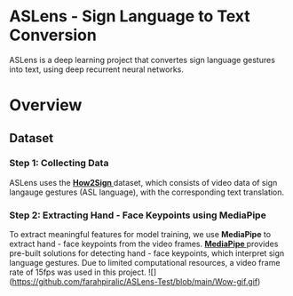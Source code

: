 # ASLens - Sign Language to Text Conversion
ASLens is a deep learning project that convertes sign language gestures into text, using deep recurrent neural networks. 

# Overview
## Dataset

### Step 1: Collecting Data
ASLens uses the **[How2Sign ](https://how2sign.github.io/)** dataset, which consists of video data of sign langauge gestures (ASL language), with the corresponding text translation.
### Step 2: Extracting Hand - Face Keypoints using MediaPipe 
To extract meaningful features for model training, we use **MediaPipe** to extract hand - face keypoints from the video frames. **[MediaPipe ](https://ai.google.dev/edge/mediapipe/solutions/guide)** provides pre-built solutions for detecting hand - face keypoints, which interpret sign language gestures. Due to limited computational resources, a video frame rate of 15fps was used in this project.
![]
(https://github.com/farahpiralic/ASLens-Test/blob/main/Wow-gif.gif)